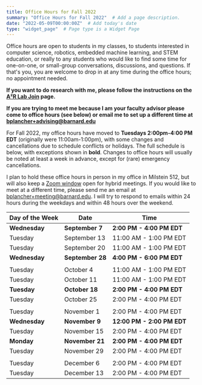 ```yaml
---
title: Office Hours for Fall 2022
summary: "Office Hours for Fall 2022"  # Add a page description.
date: "2022-05-09T00:00:00Z"  # Add today's date
type: "widget_page"  # Page type is a Widget Page
---
```


Office hours are open to students in my classes, to students interested in computer science, robotics, embedded machine learning, and STEM education, or really to any students who would like to find some time for one-on-one, or small-group conversations, discussions, and questions. If that's you, you are welcome to drop in at any time during the office hours; no appointment needed.

**If you want to do research with me, please follow the instructions on the [A²R Lab Join](https://a2r-lab.org/join) page.**

**If you are trying to meet me because I am your faculty advisor please come to office hours (see below) or email me to set up a different time at [bplancher+advising@barnard.edu](mailto:bplancher+advising@barnard.edu)**

For Fall 2022, my office hours have moved to **Tuesdays 2:00pm-4:00 PM EDT** (originally were 11:00am-1:00pm), with some changes and cancellations due to schedule conflicts or holidays. The full schedule is below, with exceptions shown in **bold**. Changes to office hours will usually be noted at least a week in advance, except for (rare) emergency cancellations.

I plan to hold these office hours in person in my office in Milstein 512, but will also keep a [Zoom window](
https://columbiauniversity.zoom.us/my/bplancher) open for hybrid meetings. If you would like to meet at a different time, please send me an email at [bplancher+meeting@barnard.edu](mailto:bplancher+meeting@barnard.edu). I will try to respond to emails within 24 hours during the weekdays and within 48 hours over the weekend. 

<!-- I also request that any unvaccinated students (even with proper exemptions) meet me via Zoom. -->

| Day of the Week | Date             | Time                        |
|-----------------|------------------|-----------------------------|
| **Wednesday**   | **September 7**  | **2:00 PM - 4:00 PM EDT**   |
| Tuesday         | September 13     | 11:00 AM - 1:00 PM EDT      |
| Tuesday         | September 20     | 11:00 AM - 1:00 PM EDT      |
| **Wednesday**   | **September 28** | **4:00 PM - 6:00 PM EDT**   |
|                 |                  |                             |
| Tuesday         | October 4        | 11:00 AM - 1:00 PM EDT      |
| Tuesday         | October 11       | 11:00 AM - 1:00 PM EDT      |
| **Tuesday**     | **October 18**   | **2:00 PM - 4:00 PM EDT**   |
| Tuesday         | October 25       | 2:00 PM - 4:00 PM EDT       |
|                 |                  |                             |
| Tuesday         | November 1       | 2:00 PM - 4:00 PM EDT       |
| **Wednesday**   | **November 9**   | **12:00 PM - 2:00 PM EDT**  |
| Tuesday         | November 15      | 2:00 PM - 4:00 PM EDT       |
| **Monday**      | **November 21**  | **2:00 PM - 4:00 PM EDT**   |
| Tuesday         | November 29      | 2:00 PM - 4:00 PM EDT       |
|                 |                  |                             |
| Tuesday         | December 6       | 2:00 PM - 4:00 PM EDT       |
| Tuesday         | December 13      | 2:00 PM - 4:00 PM EDT       |